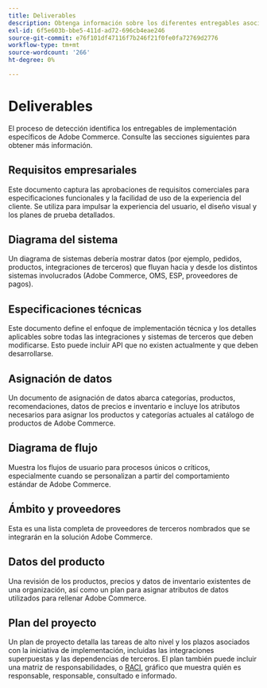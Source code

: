 ```yaml
---
title: Deliverables
description: Obtenga información sobre los diferentes entregables asociados a una implementación de Adobe Commerce.
exl-id: 6f5e603b-bbe5-411d-ad72-696cb4eae246
source-git-commit: e76f101df47116f7b246f21f0fe0fa72769d2776
workflow-type: tm+mt
source-wordcount: '266'
ht-degree: 0%

---
```


# Deliverables

El proceso de detección identifica los entregables de implementación específicos de Adobe Commerce. Consulte las secciones siguientes para obtener más información.

## Requisitos empresariales

Este documento captura las aprobaciones de requisitos comerciales para especificaciones funcionales y la facilidad de uso de la experiencia del cliente. Se utiliza para impulsar la experiencia del usuario, el diseño visual y los planes de prueba detallados.

## Diagrama del sistema

Un diagrama de sistemas debería mostrar datos (por ejemplo, pedidos, productos, integraciones de terceros) que fluyan hacia y desde los distintos sistemas involucrados (Adobe Commerce, OMS, ESP, proveedores de pagos).

## Especificaciones técnicas

Este documento define el enfoque de implementación técnica y los detalles aplicables sobre todas las integraciones y sistemas de terceros que deben modificarse. Esto puede incluir API que no existen actualmente y que deben desarrollarse.

## Asignación de datos

Un documento de asignación de datos abarca categorías, productos, recomendaciones, datos de precios e inventario e incluye los atributos necesarios para asignar los productos y categorías actuales al catálogo de productos de Adobe Commerce.

## Diagrama de flujo

Muestra los flujos de usuario para procesos únicos o críticos, especialmente cuando se personalizan a partir del comportamiento estándar de Adobe Commerce.

## Ámbito y proveedores

Esta es una lista completa de proveedores de terceros nombrados que se integrarán en la solución Adobe Commerce.

## Datos del producto

Una revisión de los productos, precios y datos de inventario existentes de una organización, así como un plan para asignar atributos de datos utilizados para rellenar Adobe Commerce.

## Plan del proyecto

Un plan de proyecto detalla las tareas de alto nivel y los plazos asociados con la iniciativa de implementación, incluidas las integraciones superpuestas y las dependencias de terceros. El plan también puede incluir una matriz de responsabilidades, o [RACI](../planning/ownership.md), gráfico que muestra quién es responsable, responsable, consultado e informado.
